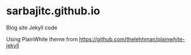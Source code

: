 # sarbajitc.github.io
Blog site Jekyll code

Using PlainWhite theme from https://github.com/thelehhman/plainwhite-jekyll
